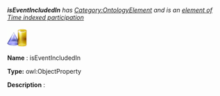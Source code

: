 ___isEventIncludedIn__ 
 has
 [Category:OntologyElement](../../Category/OntologyElement "Category:OntologyElement") 
 and is an
 [element of](../../Property/ElementOf "Property:ElementOf") 
[Time indexed participation](../../Submissions/Time_indexed_participation "Submissions:Time indexed participation")_




  





[![ObjectProperty](../public/images/thumb/c/c3/ObjectProperty.gif/45px-ObjectProperty.gif)](../../Image/ObjectProperty.gif "ObjectProperty")


__Name__ 
 : isEventIncludedIn
 



__Type:__ 
 owl:ObjectProperty
 



__Description__ 
 :